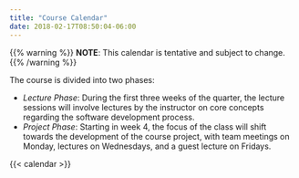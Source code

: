```yaml
---
title: "Course Calendar"
date: 2018-02-17T08:50:04-06:00
---
```


{{% warning %}}
**NOTE**: This calendar is tentative and subject to change.
{{% /warning %}}

The course is divided into two phases: 

- *Lecture Phase*: During the first three weeks of the quarter, the lecture sessions will involve lectures by the instructor on core concepts regarding the software development process. 
- *Project Phase*: Starting in week 4, the focus of the class will shift towards the development of the course project, with team meetings on Monday, lectures on Wednesdays, and a guest lecture on Fridays.

{{< calendar >}}
